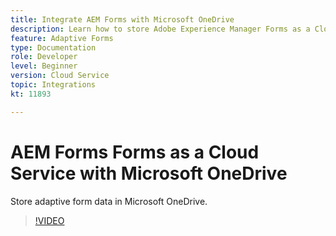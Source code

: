 ```yaml
---
title: Integrate AEM Forms with Microsoft OneDrive
description: Learn how to store Adobe Experience Manager Forms as a Cloud Service submission data in Microsoft OneDrive.
feature: Adaptive Forms
type: Documentation
role: Developer
level: Beginner
version: Cloud Service
topic: Integrations
kt: 11893

---
```

# AEM Forms Forms as a Cloud Service with Microsoft OneDrive

Store adaptive form data in Microsoft OneDrive.

>[!VIDEO](https://video.tv.adobe.com/v/3415792/?quality=12&learn=on)
